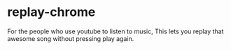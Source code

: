# replay-chrome

For the people who use youtube to listen to music,
This lets you replay that awesome song without pressing play again.
